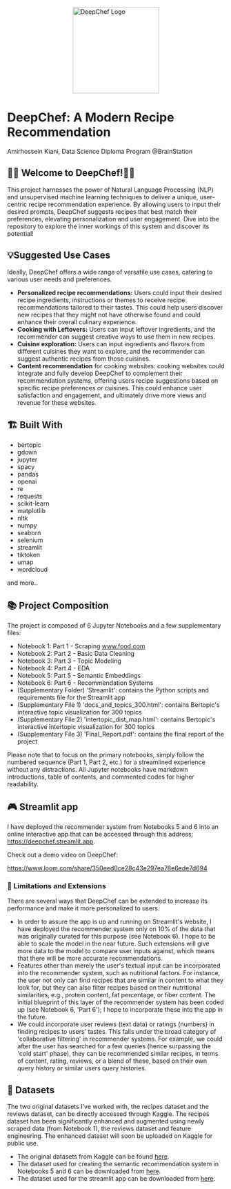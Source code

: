 <div style="display: flex; justify-content: center;">
  <img src="https://github.com/amirkiaml/DeepChef-BSTN-Capstone/blob/main/Logo.png" alt="DeepChef Logo" width="200" height="200" />
</div>

# DeepChef: A Modern Recipe Recommendation
Amirhossein Kiani, Data Science Diploma Program @BrainStation

## 👨‍🍳 Welcome to DeepChef!👨‍🍳

This project harnesses the power of Natural Language Processing (NLP) and unsupervised machine learning techniques to deliver a unique, user-centric recipe recommendation experience. By allowing users to input their desired prompts, DeepChef suggests recipes that best match their preferences, elevating personalization and user engagement. Dive into the repository to explore the inner workings of this system and discover its potential!

## 💡Suggested Use Cases 
Ideally, DeepChef offers a wide range of versatile use cases, catering to various user needs and preferences.

- **Personalized recipe recommendations:** Users could input their desired recipe ingredients, instructions or themes to receive recipe recommendations tailored to their tastes. This could help users discover new recipes that they might not have otherwise found and could enhance their overall culinary experience.
- **Cooking with Leftovers:** Users can input leftover ingredients, and the recommender can suggest creative ways to use them in new recipes.
- **Cuisine exploration:** Users can input ingredients and flavors from different cuisines they want to explore, and the recommender can suggest authentic recipes from those cuisines.
- **Content recommendation** for cooking websites: cooking websites could integrate and fully develop DeepChef to complement their recommendation systems, offering users recipe suggestions based on specific recipe preferences or cuisines. This could enhance user satisfaction and engagement, and ultimately drive more views and revenue for these websites.


## 🏗 Built With 
- bertopic
- gdown
- jupyter
- spacy
- pandas
- openai
- re
- requests
- scikit-learn
- matplotlib
- nltk
- numpy
- seaborn
- selenium
- streamlit
- tiktoken
- umap
- wordcloud
  
and more..

## 📚 Project Composition
The project is composed of 6 Jupyter Notebooks and a few supplementary files:

- Notebook 1: Part 1 - Scraping www.food.com
- Notebook 2: Part 2 - Basic Data Cleaning
- Notebook 3: Part 3 - Topic Modeling
- Notebook 4: Part 4 - EDA
- Notebook 5: Part 5 - Semantic Embeddings
- Notebook 6: Part 6 - Recommendation Systems
- (Supplementary Folder) 'Streamlit': contains the Python scripts and requirements file for the Streamlit app
- (Supplementary File 1) 'docs_and_topics_300.html': contains Bertopic's interactive topic visualization for 300 topics
- (Supplementary File 2) 'intertopic_dist_map.html': contains Bertopic's interactive intertopic visualization for 300 topics
- (Supplementary File 3) 'Final_Report.pdf': contains the final report of the project

Please note that to focus on the primary notebooks, simply follow the numbered sequence (Part 1, Part 2, etc.) for a streamlined experience without any distractions. All Jupyter notebooks have markdown introductions, table of contents, and commented codes for higher readability.

## 🎮 Streamlit app 
I have deployed the recommender system from Notebooks 5 and 6 into an online interactive app that can be accessed through this address: https://deepchef.streamlit.app.

Check out a demo video on DeepChef:

https://www.loom.com/share/350eed0ce28c43e297ea78e6ede7d694

### 🔭 Limitations and Extensions

There are several ways that DeepChef can be extended to increase its performance and make it more personalized to users.

- In order to assure the app is up and running on Streamlit's website, I have deployed the recommender system only on 10% of the data that was originally curated for this purpose (see Notebook 6). I hope to be able to scale the model in the near future. Such extensions will give more data to the model to compare user inputs against, which means that there will be more accurate recommendations.
- Features other than merely the user's textual input can be incorporated into the recommender system, such as nutritional factors. For instance, the user not only can find recipes that are similar in content to what they look for, but they can also filter recipes based on their nutritional similarities, e.g., protein content, fat percentage, or fiber content. The initial blueprint of this layer of the recommender system has been coded up (see Notebook 6, 'Part 6'); I hope to incorporate these into the app in the future.
- We could incorporate user reviews (text data) or ratings (numbers) in finding recipes to users' tastes. This falls under the broad category of 'collaborative filtering' in recommender systems. For example, we could after the user has searched for a few queries (hence surpassing the 'cold start' phase), they can be recommended similar recipes, in terms of content, rating, reviews, or a blend of these, based on their own query history or similar users query histories.


## 💾 Datasets 
The two original datasets I've worked with, the recipes dataset and the reviews dataset, can be directly accessed through Kaggle.  The recipes dataset has been significantly enhanced and augmented using newly scraped data (from Notebook 1), the reviews dataset and feature engineering. The enhanced dataset will soon be uploaded on Kaggle for public use.

- The original datasets from Kaggle can be found [here](https://www.kaggle.com/datasets/irkaal/foodcom-recipes-and-reviews).
- The dataset used for creating the semantic recommendation system in Notebooks 5 and 6 can be downloaded from [here](https://www.dropbox.com/scl/fi/165kyme2d72iitpg1wbtd/recipes_with_ada_embeddings.pkl?rlkey=8331x1vqq7zjn6hov6mjw1srb&dl=1).
- The dataset used for the streamlit app can be downloaded from [here](https://drive.google.com/uc?id=1Xu1s427Goe787gCjRysCj5SWb8psbFH6&export=download).
